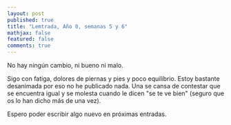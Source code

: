 ```yaml
---
layout: post
published: true
title: "Lemtrada, Año 0, semanas 5 y 6"
mathjax: false
featured: false
comments: true
---
```


No hay ningún cambio, ni bueno ni malo.

Sigo con fatiga, dolores de piernas y pies y poco equilibrio. Estoy bastante desanimada por eso no he publicado nada. Una se cansa de contestar que se encuentra igual y se molesta cuando le dicen "se te ve bien" (seguro que os lo han dicho más de una vez).

Espero poder escribir algo nuevo en próximas entradas.
